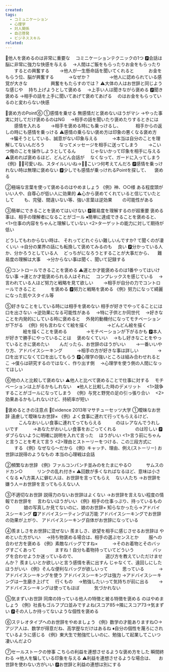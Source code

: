 ```yaml
---
created: 
tags:
  - コミュニケーション
  - 心理学
  - 対人関係
  - 自己啓発
  - ビジネススキル
related:
---
```


🔵他人を褒めるのは非常に重要な
　コミニケーションテクニックの1つ
🅿️会話は脳に非常に強力な快感を与える
　→人間はご飯をもらったりお金をもらったり
　　するとの興奮する
　　→他人が一生懸命話を聞いてくれると
　　　お金をもらう位、脳が興奮する
　　　→なぜか？
　　　　→他人に認められている感覚が大きな
　　　　　興奮をもたらすのでは？
⚠️大体の人はお世辞と同じような感じや
　持ち上げようとして褒める
　→上手い人は聞きながら褒める
🅿️聞き褒める
→相手の話を上手に聞いてあげて褒めてあげる
　のはお金をもらっているのと変わらない快感


🔵褒め方のPoint⑥
①感情を乗せる
無感情だと褒めないほうがマシ
→やった事実に対してだけ褒めるのはNG
　→相手の話を聞いたり褒めたりするときには
　　感情を入れる
　　→相手を褒める時にも乗っけるし、
　　　相手からの返しの時にも感情を乗っける
⚠️感情の乗らない褒め方は印象の悪くなる褒め方
　→騙そうとしている、誠意がない印象与える　
　　→本当は自分のことを理解してないんだろう
　　　なってメッセージを相手に送ってしまう
　　→こいつ俺のことを操作しようとしてるん
　　　じゃないかって印象を相手に与える
⚠️褒めれば褒めるほど、どんどん会話が
　なくなって、ガードに入ってしまう
《例》👨‍🎓可愛いね、スタイルいいね→🙍‍♀️こいつ何考えてんだろ
🅿️感情を乗っけれない時は無理に褒めない
🅿️少しでも感情が乗っけれるPointを探して、
　褒める

②極端な言葉を使って褒めるのはやめましょう
《例》神、○○様
ある程度頭がいい人や、自尊心が低い人に効果的
⚠️心から褒めてくれていると信じていたとして
　　も、完璧、間違いない等、強い言葉は逆効果
　　の可能性がある

③簡単にできることを褒めてはいけない
🅿️難易度を理解するのが超重要
褒める事は、相手の理解者になることがゴール
♦️簡単に達成できることを褒めると、
<1>仕事の内容をちゃんと理解していない
<2>ターゲットの能力に対して期待が低い

どうしてもわからない時は、
それってどれぐらい難しいんですか?
て聞くのが凄くいい
→自分の業界の話にも転換して褒めてみるのも
　良い
🅿️分かっている人か、分かろうとしている人
　どっちがになろうとすることが大事だから、
　難易度の理解は大事
　→分からない事は聞く、聞いて記録する

④コントロールできることを褒める
⚠️運とか才能褒めるのは1番やってはいけない事
→運とか才能褒められる人はそれに
　コンプレックスを感じている
　→言われている人ほど努力と戦略を見て欲しい
　　→相手が自分の力でコントロールできること
　　　を褒める
🅿️努力と戦略を褒める
《例》努力になって綺麗になった肌やスタイル等

⑤好きなことをしている時には相手を褒めない
相手が好きでやってることには口を出さない
→逆効果になる可能性がある
　→特に子供とか同世代
　→好きなことを内発的にしている時に褒めると
　外発的動機付になってモチベーションが下がる
　《例》何も言わなくて絵を描く
　　　　→どんどん絵を描く
　　　　絵を描くことを褒める
　　　　→モチベーションが下がるかも
🅿️本人が好きで勝手にやっていることは
　褒めなくていい
　→もし好きなことをやっているときに褒めたい
　　んだったら、お世辞のほうがいい
　　→一番いいやり方、アドバイスシーキング
　　　→相手の方が好きな事は詳しい
　　　　→口を出すになくて口を出してもらう
🅿️心理学の強いところは組み合わせれるとこ
→僕らは研究するのではなく、作り出す側
　→心理学を使う側の人間になってほしい

⑥他の人と比較して褒めない
⚠️他人と比べて褒めることで仕事に対する
　モチベーションは上がるかもしれない
　♦️他人と比較した時のデメリット
　<1>競争することがゴールになってしまう
　《例》与党と野党の足の引っ張り合い
　<2>効果あるかもしれないけど、持続率が短い

🔴褒めるときの注意点
📘Evidence 2013年マサチューセッツ大学
①曖昧なお世辞
遠慮して曖昧なお世辞×
《例》よく食事に連れて行ってもらえるけど、
　　　こんなおいしい食事に連れてってもらえる
　　　のはレアなんでうれしいです
　　　→あなたがおいしい食事をおごってくれる
　　　　のは珍しい
🅿️ダブらないように明確に説明を入れて言った
　ほうがいい
<1>言う前にちゃんと言うことを考えて言う
<2>理由とストーリーをつける、この三段方式に
　　する
《例》なぜなら〜だから
《例》キャッチ、理由、例え(ストーリー)
お世辞は説得のようなもの
本当の心理戦は会話

②頻繁なお世辞
《例》ファルコンパンチ並みのをたまにやる○
　　　サムスのドカン○
　　　リンクの乱れ付き×
⚠️回数が多くなればなるほど、意味は小さくなる
♦️八方美人に僻む人は、お世辞を言ってもらえ
　ない人たち
→お世辞を嫌う人＝お世辞を言ってもらえない人

③不適切なお世辞
説得力のないお世辞はよくない
→お世辞を言えない程度の情報でお世辞を
　言わないほうがいい
《例》相手の仕事っぷり、持っているもの○
　　　娘の写真しか見てないのに、娘のお世辞×
知らなかったら→アドバイスシーキング
🅿️アドバイスシーティングは万能
アドバイスシーキングでお世辞の効果が上がり、
アドバイスシーキング自体がお世辞になっている

④羨ましさをお世辞に混ぜない
羨ましさ、欲望を相手に感じさせるお世辞は
やめといた方がいい
　→持ち物褒める場合は、相手の選ぶセンスとか
　　服への合わせ方を褒める
《例》素敵なバッグですね×
　　　→そのお着物とそのバッグすごくあって
　　　　ますね！自分も着物持っていてどういう
　　　　バッグを合わせようか迷っているので、　　　
　　　　選び方を教えていただけませんか？
羨ましいとか欲しいと言う感情を表に出すん
じゃなくて、遠回しにしたほうがいい
《例》そんな便利なバッグが欲しいって
　　　思っている
　　　→アドバイスシーキングを使う
アドバイスシーキングは強力
→アドバイスシーキングは一生磨き上げて
　行くもの
　→勉強したいって気持ちが前に出る
　　→アドバイスシーキングは使ってもほぼ
　　　気づかれない

⑤気まずいお世辞
同席の持っている他人の特徴と被る特徴を褒める
のはやめましょう
《例》社長もゴルフプロ並みですよね(スコア85→隣にスコア73→気まずい
🅿️その人しか持ってないような個性を褒める

⑥ステレオタイプへのお世辞をやめましょう
《例》数学の才能ありますね○→アジア人は、数学が得意だね、高学歴なだけはあるね
♦️自分の個性を蔑ろにされているように感じる
《例》東大生で勉強忙しいのに、勉強して起業してこいつ凄いんだよ○

⑦セールストークの惨事
こちらの利益を連想させるような褒め方をした
瞬間終わる
→他人を騙している印象を与える
⚠️利益を連想させるような場合は、
　お世辞を使わない方がいい
🅿️お世辞と利益の連想は別にする

